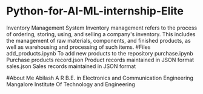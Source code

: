 # Python-for-AI-ML-internship-Elite
Inventory Management System 
Inventory management refers to the process of ordering, storing, using, and selling a company's inventory. This includes the management of raw materials, components, and finished products, as well as warehousing and processing of such items.
#Files
add_products.ipynb        To add new products to the repository
purchase.ipynb            Purchase products
record.json               Product records maintained in JSON format 
sales.json                Sales records maintained in JSON format

#About Me
Abilash A R
B.E. in Electronics and Communication Engineering 
Mangalore Institute Of Technology and Engineering
